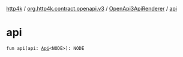 [http4k](../../index.md) / [org.http4k.contract.openapi.v3](../index.md) / [OpenApi3ApiRenderer](index.md) / [api](./api.md)

# api

`fun api(api: `[`Api`](../-api/index.md)`<NODE>): NODE`